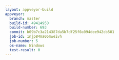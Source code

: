 ```yaml
---
layout: appveyor-build
appveyor:
  branch: master
  build-id: 49414950
  build-number: 693
  commit: b09b7c3a214387da5b7df25f0a094dee942cb501
  job-id: 1njp84ma06mweivh
  job-number: 5
  os-name: Windows
  test-result: 0
---
```

